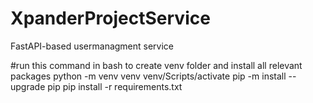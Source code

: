 # XpanderProjectService
 FastAPI-based usermanagment service 

 #run this command in bash to create venv folder and install all relevant packages 
 python -m venv venv 
 venv/Scripts/activate
 pip -m install --upgrade pip 
 pip install -r requirements.txt 

 



